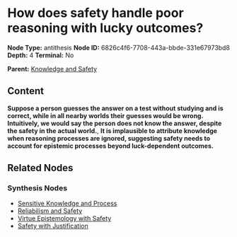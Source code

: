 # How does safety handle poor reasoning with lucky outcomes?

**Node Type:** antithesis
**Node ID:** 6826c4f6-7708-443a-bbde-331e67973bd8
**Depth:** 4
**Terminal:** No

**Parent:** [Knowledge and Safety](knowledge-and-safety-synthesis-17283a40-dd4f-466f-8998-1d14da29ee33.md)

## Content

**Suppose a person guesses the answer on a test without studying and is correct, while in all nearby worlds their guesses would be wrong. Intuitively, we would say the person does not know the answer, despite the safety in the actual world.**, **It is implausible to attribute knowledge when reasoning processes are ignored, suggesting safety needs to account for epistemic processes beyond luck-dependent outcomes.**

## Related Nodes

### Synthesis Nodes

- [Sensitive Knowledge and Process](sensitive-knowledge-and-process-synthesis-b85c3786-0773-4d4e-ba71-a75ec050f5e4.md)
- [Reliabilism and Safety](reliabilism-and-safety-synthesis-b564d8dc-3a6d-4e89-973e-34769296af02.md)
- [Virtue Epistemology with Safety](virtue-epistemology-with-safety-synthesis-899c57fc-9b96-4106-9b00-9d4268424539.md)
- [Safety with Justification](safety-with-justification-synthesis-5c478123-a171-4d14-83c3-17a55184a712.md)
